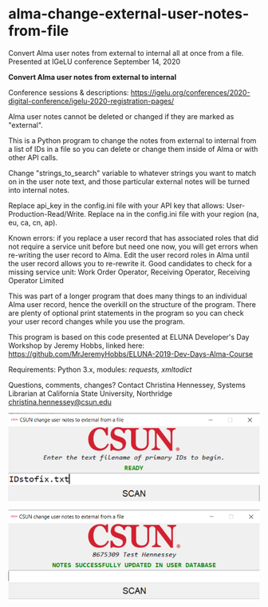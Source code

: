 # alma-change-external-user-notes-from-file
Convert Alma user notes from external to internal all at once from a file. Presented at IGeLU conference September 14, 2020

<b>Convert Alma user notes from external to internal</b>

Conference sessions & descriptions: https://igelu.org/conferences/2020-digital-conference/igelu-2020-registration-pages/

Alma user notes cannot be deleted or changed if they are marked as "external". 

This is a Python program to change the notes from external to internal from a list of IDs in a file so you can delete or change them inside of Alma or with other API calls. 

Change "strings_to_search" variable to whatever strings you want to match on in the user note text,
and those particular external notes will be turned into internal notes.

Replace api_key in the config.ini file with your API key that allows: User-Production-Read/Write.
Replace na in the config.ini file with your region (na, eu, ca, cn, ap).

Known errors: if you replace a user record that has associated roles that did not require 
a service unit before but need one now, you will get errors when re-writing the user record to Alma.
Edit the user record roles in Alma until the user record allows you to re-rewrite it. 
Good candidates to check for a missing service unit: 
Work Order Operator, Receiving Operator, Receiving Operator Limited

This was part of a longer program that does many things to an individual Alma user record, hence the overkill on the
structure of the program. There are plenty of optional print statements in the program so you can check your
user record changes while you use the program.

This program is based on this code presented at ELUNA Developer's Day Workshop by Jeremy Hobbs,
linked here: https://github.com/MrJeremyHobbs/ELUNA-2019-Dev-Days-Alma-Course 

Requirements: Python 3.x, modules: <i>requests, xmltodict</i>

Questions, comments, changes?
Contact Christina Hennessey, Systems Librarian at California State University, Northridge
christina.hennessey@csun.edu

![Program with text file name entered](/program-textfilename.png)

![Program completed](/program-success.png)


